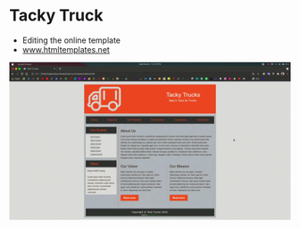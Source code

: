 # Tacky Truck

- Editing the online template
- www.htmltemplates.net

![preview](preview/tacky-truck.gif)